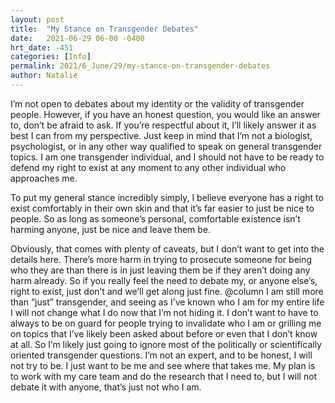 ```yaml
---
layout: post
title:  "My Stance on Transgender Debates"
date:   2021-06-29 06-00 -0400
hrt_date: -451
categories: [Info]
permalink: 2021/6_June/29/my-stance-on-transgender-debates
author: Natalie
---
```

I’m not open to debates about my identity or the validity of transgender people. However, if you have an honest question, you would like an answer to, don’t be afraid to ask. If you’re respectful about it, I’ll likely answer it as best I can from my perspective. Just keep in mind that I’m not a biologist, psychologist, or in any other way qualified to speak on general transgender topics. I am one transgender individual, and I should not have to be ready to defend my right to exist at any moment to any other individual who approaches me.

To put my general stance incredibly simply, I believe everyone has a right to exist comfortably in their own skin and that it’s far easier to just be nice to people. So as long as someone’s personal, comfortable existence isn’t harming anyone, just be nice and leave them be.

Obviously, that comes with plenty of caveats, but I don’t want to get into the details here.
There’s more harm in trying to prosecute someone for being who they are than there is in just leaving them be if they aren’t doing any harm already. So if you really feel the need to debate my, or anyone else’s, right to exist, just don’t and we’ll get along just fine.
@column
I am still more than “just” transgender, and seeing as I’ve known who I am for my entire life I will not change what I do now that I’m not hiding it. I don’t want to have to always to be on guard for people trying to invalidate who I am or grilling me on topics that I’ve likely been asked about before or even that I don’t know at all. So I’m likely just going to ignore most of the politically or scientifically oriented transgender questions. I’m not an expert, and to be honest, I will not try to be. I just want to be me and see where that takes me. My plan is to work with my care team and do the research that I need to, but I will not debate it with anyone, that’s just not who I am. 